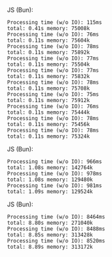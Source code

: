 
JS (Bun):

	Processing time (w/o IO): 115ms
	total: 0.41s memory: 75008k
	Processing time (w/o IO): 76ms
	total: 0.11s memory: 75604k
	Processing time (w/o IO): 78ms
	total: 0.11s memory: 75892k
	Processing time (w/o IO): 77ms
	total: 0.11s memory: 75504k
	Processing time (w/o IO): 77ms
	total: 0.11s memory: 75832k
	Processing time (w/o IO): 78ms
	total: 0.11s memory: 75708k
	Processing time (w/o IO): 75ms
	total: 0.11s memory: 75912k
	Processing time (w/o IO): 76ms
	total: 0.11s memory: 75444k
	Processing time (w/o IO): 78ms
	total: 0.11s memory: 75456k
	Processing time (w/o IO): 78ms
	total: 0.11s memory: 75324k

JS (Bun):

	Processing time (w/o IO): 966ms
	total: 1.08s memory: 142764k
	Processing time (w/o IO): 978ms
	total: 1.08s memory: 129480k
	Processing time (w/o IO): 981ms
	total: 1.09s memory: 129524k

JS (Bun):

	Processing time (w/o IO): 8464ms
	total: 8.80s memory: 271040k
	Processing time (w/o IO): 8488ms
	total: 8.85s memory: 313428k
	Processing time (w/o IO): 8520ms
	total: 8.89s memory: 313172k
